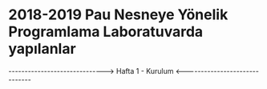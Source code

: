 # 2018-2019 Pau Nesneye Yönelik Programlama Laboratuvarda yapılanlar 



------------------------------> Hafta 1 - Kurulum  <------------------------------


